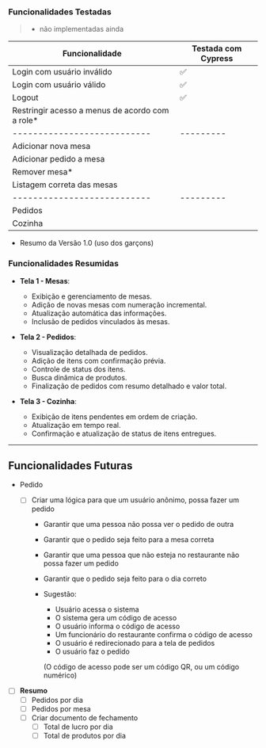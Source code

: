 ### Funcionalidades Testadas

> - não implementadas ainda

| Funcionalidade                                   | Testada com Cypress |
| ------------------------------------------------ | ------------------- |
| Login com usuário inválido                       | ✅                  |
| Login com usuário válido                         | ✅                  |
| Logout                                           | ✅                  |
| Restringir acesso a menus de acordo com a role\* |                     |
| ---------------------------                      | ---------           |
| Adicionar nova mesa                              |                     |
| Adicionar pedido a mesa                          |                     |
| Remover mesa\*                                   |                     |
| Listagem correta das mesas                       |                     |
| ---------------------------                      | ---------           |
| Pedidos                                          |                     |
| Cozinha                                          |                     |

- Resumo da Versão 1.0 (uso dos garçons)

### Funcionalidades Resumidas

- **Tela 1 - Mesas**:

  - Exibição e gerenciamento de mesas.
  - Adição de novas mesas com numeração incremental.
  - Atualização automática das informações.
  - Inclusão de pedidos vinculados às mesas.

- **Tela 2 - Pedidos**:

  - Visualização detalhada de pedidos.
  - Adição de itens com confirmação prévia.
  - Controle de status dos itens.
  - Busca dinâmica de produtos.
  - Finalização de pedidos com resumo detalhado e valor total.

- **Tela 3 - Cozinha**:
  - Exibição de itens pendentes em ordem de criação.
  - Atualização em tempo real.
  - Confirmação e atualização de status de itens entregues.

---

## Funcionalidades Futuras

- Pedido

  - [ ] Criar uma lógica para que um usuário anônimo, possa fazer um pedido

    - Garantir que uma pessoa não possa ver o pedido de outra
    - Garantir que o pedido seja feito para a mesa correta
    - Garantir que uma pessoa que não esteja no restaurante não possa fazer um pedido
    - Garantir que o pedido seja feito para o dia correto

    - Sugestão:

      - Usuário acessa o sistema
      - O sistema gera um código de acesso
      - O usuário informa o código de acesso
      - Um funcionário do restaurante confirma o código de acesso
      - O usuário é redirecionado para a tela de pedidos
      - O usuário faz o pedido

      (O código de acesso pode ser um código QR, ou um código numérico)

- [ ] **Resumo**
  - [ ] Pedidos por dia
  - [ ] Pedidos por mesa
  - [ ] Criar documento de fechamento
    - [ ] Total de lucro por dia
    - [ ] Total de produtos por dia
